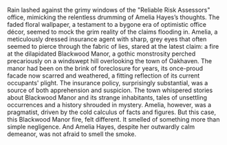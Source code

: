 Rain lashed against the grimy windows of the "Reliable Risk Assessors" office, mimicking the relentless drumming of Amelia Hayes’s thoughts.  The faded floral wallpaper, a testament to a bygone era of optimistic office décor, seemed to mock the grim reality of the claims flooding in.  Amelia, a meticulously dressed insurance agent with sharp, grey eyes that often seemed to pierce through the fabric of lies, stared at the latest claim: a fire at the dilapidated Blackwood Manor, a gothic monstrosity perched precariously on a windswept hill overlooking the town of Oakhaven.  The manor had been on the brink of foreclosure for years, its once-proud facade now scarred and weathered, a fitting reflection of its current occupants' plight. The insurance policy, surprisingly substantial, was a source of both apprehension and suspicion.  The town whispered stories about Blackwood Manor and its strange inhabitants, tales of unsettling occurrences and a history shrouded in mystery.  Amelia, however, was a pragmatist, driven by the cold calculus of facts and figures. But this case, this Blackwood Manor fire, felt different.  It smelled of something more than simple negligence.  And Amelia Hayes, despite her outwardly calm demeanor, was not afraid to smell the smoke.
